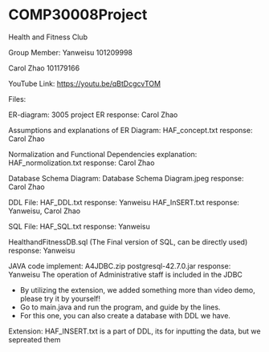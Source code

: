 # COMP30008Project
Health and Fitness Club

Group Member: 
Yanweisu 
101209998

Carol Zhao
101179166

YouTube Link: https://youtu.be/qBtDcgcvTOM

Files:

ER-diagram: 
3005 project ER
response: Carol Zhao

Assumptions and explanations of ER Diagram:
HAF_concept.txt
response: Carol Zhao

Normalization and Functional Dependencies explanation:
HAF_normolization.txt
response: Carol Zhao

Database Schema Diagram: 
Database Schema Diagram.jpeg
response: Carol Zhao

DDL File: 
HAF_DDL.txt
response: Yanweisu
HAF_InSERT.txt
response: Yanweisu, Carol Zhao

SQL File:
HAF_SQL.txt
response: Yanweisu

HealthandFitnessDB.sql (The Final version of SQL, can be directly used)
response: Yanweisu

JAVA code implement:
A4JDBC.zip
postgresql-42.7.0.jar
response: Yanweisu
The operation of Administrative staff is included in the JDBC
* By utilizing the extension, we added something more than video demo, please try it by yourself!
* Go to main.java and run the program, and guide by the lines.
* For this one, you can also create a database with DDL we have.

Extension:
HAF_INSERT.txt is a part of DDL, its for inputting the data, but we sepreated them
